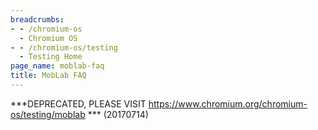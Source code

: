 ```yaml
---
breadcrumbs:
- - /chromium-os
  - Chromium OS
- - /chromium-os/testing
  - Testing Home
page_name: moblab-faq
title: MobLab FAQ
---
```


\*\*\*DEPRECATED, PLEASE VISIT
<https://www.chromium.org/chromium-os/testing/moblab> \*\*\*
(20170714)
